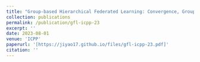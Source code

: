 ```yaml
---
title: "Group-based Hierarchical Federated Learning: Convergence, Group Formation, and Sampling"
collection: publications
permalink: /publication/gfl-icpp-23
excerpt: ''
date: 2023-08-01
venue: 'ICPP'
paperurl: '[https://jiyao17.github.io/files/gfl-icpp-23.pdf]'
citation: ''
---
```


